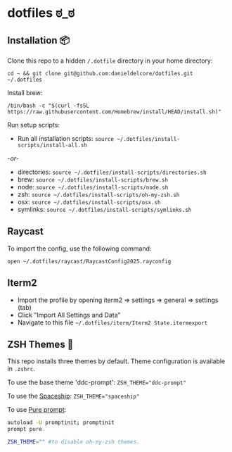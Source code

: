 # dotfiles ಠ_ಠ

## Installation 📦

Clone this repo to a hidden `/.dotfile` directory in your home directory:

`cd ~ && git clone git@github.com:danieldelcore/dotfiles.git ~/.dotfiles`

Install brew:

`/bin/bash -c "$(curl -fsSL https://raw.githubusercontent.com/Homebrew/install/HEAD/install.sh)"`

Run setup scripts:

- Run all installation scripts: `source ~/.dotfiles/install-scripts/install-all.sh`

_-or-_

- directories: `source ~/.dotfiles/install-scripts/directories.sh`
- brew: `source ~/.dotfiles/install-scripts/brew.sh`
- node: `source ~/.dotfiles/install-scripts/node.sh`
- zsh: `source ~/.dotfiles/install-scripts/oh-my-zsh.sh`
- osx: `source ~/.dotfiles/install-scripts/osx.sh`
- symlinks: `source ~/.dotfiles/install-scripts/symlinks.sh`

## Raycast

To import the config, use the following command:

`open ~/.dotfiles/raycast/RaycastConfig2025.rayconfig`

## Iterm2

- Import the profile by opening iterm2 => settings => general => settings (tab)
- Click "Import All Settings and Data"
- Navigate to this file `~/.dotfiles/iterm/Iterm2 State.itermexport`

## ZSH Themes 🍱

This repo installs three themes by default. Theme configuration is available in `.zshrc`.

To use the base theme 'ddc-prompt': `ZSH_THEME="ddc-prompt"`

To use the [Spaceship](https://github.com/denysdovhan/spaceship-prompt): `ZSH_THEME="spaceship"`

To use [Pure prompt](https://github.com/sindresorhus/pure):

```bash
autoload -U promptinit; promptinit
prompt pure

ZSH_THEME="" #to disable oh-my-zsh themes.
```
